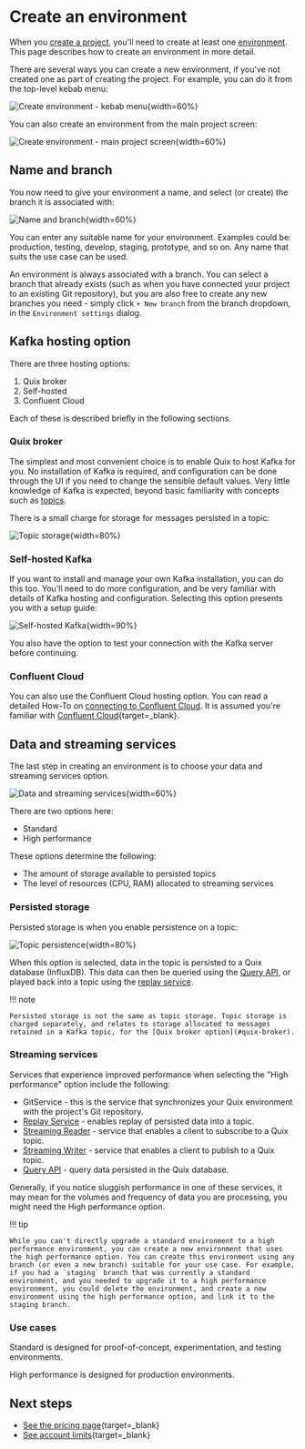 # Create an environment

When you [create a project](create-project.md), you'll need to create at least one [environment](../changes.md#environments). This page describes how to create an environment in more detail.

There are several ways you can create a new environment, if you've not created one as part of creating the project. For example, you can do it from the top-level kebab menu:

![Create environment - kebab menu](../images/how-to/create-environment/create-environment-kebab-menu.png){width=60%}

You can also create an environment from the main project screen:

![Create environment - main project screen](../images/how-to/create-environment/create-environment-project-screen.png){width=60%}

## Name and branch

You now need to give your environment a name, and select (or create) the branch it is associated with:

![Name and branch](../images/how-to/create-environment/name-branch.png){width=60%}

You can enter any suitable name for your environment. Examples could be: production, testing, develop, staging, prototype, and so on. Any name that suits the use case can be used.

An environment is always associated with a branch. You can select a branch that already exists (such as when you have connected your project to an existing Git repository), but you are also free to create any new branches you need - simply click `+ New branch` from the branch dropdown, in the `Environment settings` dialog.

## Kafka hosting option

There are three hosting options:

1. Quix broker
2. Self-hosted
3. Confluent Cloud

Each of these is described briefly in the following sections.

### Quix broker

The simplest and most convenient choice is to enable Quix to host Kafka for you. No installation of Kafka is required, and configuration can be done through the UI if you need to change the sensible default values. Very little knowledge of Kafka is expected, beyond basic familiarity with concepts such as [topics](../glossary.md#topic).

There is a small charge for storage for messages persisted in a topic: 

![Topic storage](../images/how-to/create-environment/topic-storage.png){width=80%}

### Self-hosted Kafka

If you want to install and manage your own Kafka installation, you can do this too. You'll need to do more configuration, and be very familiar with details of Kafka hosting and configuration. Selecting this option presents you with a setup guide:

![Self-hosted Kafka](../images/how-to/create-environment/self-hosted-kafka.png){width=90%}

You also have the option to test your connection with the Kafka server before continuing.

### Confluent Cloud

You can also use the Confluent Cloud hosting option. You can read a detailed How-To on [connecting to Confluent Cloud](confluent-cloud.md). It is assumed you're familiar with [Confluent Cloud](https://www.confluent.io/){target=_blank}.

## Data and streaming services

The last step in creating an environment is to choose your data and streaming services option. 

<!-- TODO: needs updating -->

![Data and streaming services](../images/how-to/create-environment/data-streaming-services.png){width=60%}

There are two options here:

* Standard
* High performance

These options determine the following:

* The amount of storage available to persisted topics
* The level of resources (CPU, RAM) allocated to streaming services

### Persisted storage

Persisted storage is when you enable persistence on a topic: 

![Topic persistence](../images/how-to/create-environment/topic-persistence.png){width=80%}

When this option is selected, data in the topic is persisted to a Quix database (InfluxDB). This data can then be queried using the [Query API](TODO), or played back into a topic using the [replay service](replay.md). 

!!! note

    Persisted storage is not the same as topic storage. Topic storage is charged separately, and relates to storage allocated to messages retained in a Kafka topic, for the [Quix broker option](#quix-broker).

### Streaming services

Services that experience improved performance when selecting the "High performance" option include the following:

* GitService - this is the service that synchronizes your Quix environment with the project's Git repository.
* [Replay Service](replay.md) - enables replay of persisted data into a topic.
* [Streaming Reader](TODO) - service that enables a client to subscribe to a Quix topic.
* [Streaming Writer](TODO) - service that enables a client to publish to a Quix topic.
* [Query API](TODO) - query data persisted in the Quix database.

Generally, if you notice sluggish performance in one of these services, it may mean for the volumes and frequency of data you are processing, you might need the High performance option.

!!! tip

    While you can't directly upgrade a standard environment to a high performance environment, you can create a new environment that uses the high performance option. You can create this environment using any branch (or even a new branch) suitable for your use case. For example, if you had a `staging` branch that was currently a standard environment, and you needed to upgrade it to a high performance environment, you could delete the environment, and create a new environment using the high performance option, and link it to the staging branch.

### Use cases

Standard is designed for proof-of-concept, experimentation, and testing environments.

High performance is designed for production environments.

## Next steps

* [See the pricing page](https://quix.io/pricing){target=_blank}
* [See account limits](TODO){target=_blank}
